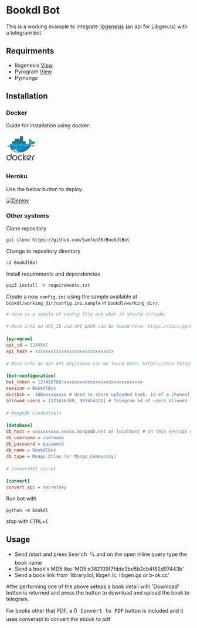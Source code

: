 # Bookdl Bot

This is a working example to integrate [libgenesis](https://github.com/Samfun75/libgenesis) (an api for Libgen.rs) with a telegram bot.

## Requirments

- libgenesis  [View](https://github.com/Samfun75/libgenesis)
- Pyrogram [View](https://github.com/pyrogram/pyrogram)
- Pymongo

## Installation

### Docker

Guide for installation using docker:

<a href="docker/" target="_blank" rel="noreferrer"> <img src="https://raw.githubusercontent.com/devicons/devicon/master/icons/docker/docker-original-wordmark.svg" alt="Docker Instructions" width="80" height="80"/> </a>
### Heroku

Use the below button to deploy.

[![Deploy](https://www.herokucdn.com/deploy/button.svg)](https://heroku.com/deploy?template=https://github.com/Samfun75/BookdlBot)

### Other systems

Clone repository

```bash
git clone https://github.com/Samfun75/BookdlBot
```

Change to repository directory

```bash
cd BookdlBot
```

Install requirements and dependencies

```python
pip3 install -r requirements.txt
```

Create a new `config.ini` using the sample available at `bookdl/working_dir/config.ini.sample` in `bookdl/working_dir/`.

```ini
# Here is a sample of config file and what it should include:

# More info on API_ID and API_HASH can be found here: https://docs.pyrogram.org/intro/setup#api-keys

[pyrogram]
api_id = 1234567
api_hash = xxxxxxxxxxxxxxxxxxxxxxxxxxxxxx

# More info on Bot API Key/token can be found here: https://core.telegram.org/bots#6-botfather

[bot-configuration]
bot_token = 123456789:xxxxxxxxxxxxxxxxxxxxxxxxxxxxxx
session = BookdlBot
dustbin = -100xxxxxxxxx # Used to store uploaded book. id of a channel where the bot is admin
allowed_users = [123456789, 987654321] # Telegram id of users allowed to use the bot. If the bot is open to all put empty array like this []

# Mongodb Credentials

[database]
db_host = xxxxxxxxxx.xxxxx.mongodb.net or localhost # In this section db_host is the address of the machine where the MongoDB is running
db_username = username
db_password = password
db_name = BookdlBot
db_type = Mongo_Atlas (or Mongo_Community)

# ConvertAPI secret

[convert]
convert_api = secretkey
```

Run bot with

`python -m bookdl`

stop with <kbd>CTRL</kbd>+<kbd>C</kbd>

## Usage

- Send /start and press <kbd>Search 🔍</kbd> and on the open inline query type the book name
- Send a book's MD5 like 'MD5:a382109f7fdde3be5b2cb4f82d97443b'
- Send a book link from 'library.lol, libgen.lc, libgen.gs or b-ok.cc'

After performing one of the above seteps a book detail with 'Download' button is returned and press the button to download and upload the book to telegram.

For books other that PDF, a <kbd>🔃 Convert to PDF</kbd> button is included and it uses converapi to convert the ebook to pdf
